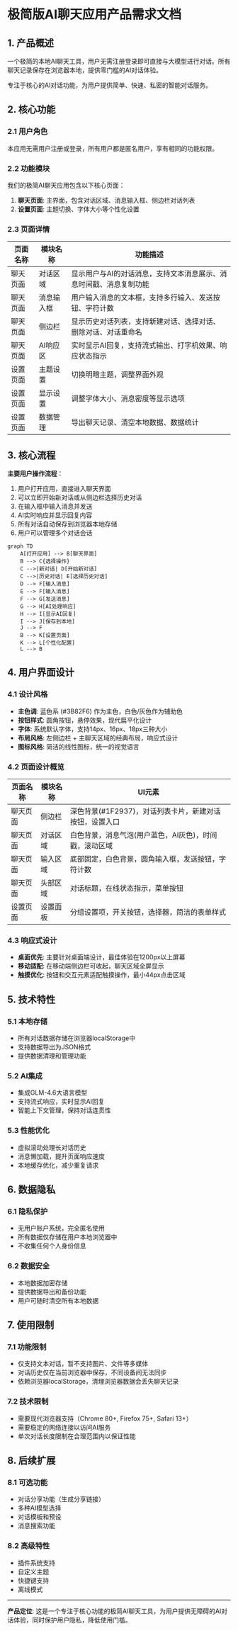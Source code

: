 # 极简版AI聊天应用产品需求文档

## 1. 产品概述

一个极简的本地AI聊天工具，用户无需注册登录即可直接与大模型进行对话。所有聊天记录保存在浏览器本地，提供零门槛的AI对话体验。

专注于核心的AI对话功能，为用户提供简单、快速、私密的智能对话服务。

## 2. 核心功能

### 2.1 用户角色
本应用无需用户注册或登录，所有用户都是匿名用户，享有相同的功能权限。

### 2.2 功能模块

我们的极简AI聊天应用包含以下核心页面：
1. **聊天页面**: 主界面，包含对话区域、消息输入框、侧边栏对话列表
2. **设置页面**: 主题切换、字体大小等个性化设置

### 2.3 页面详情

| 页面名称 | 模块名称 | 功能描述 |
|---------|---------|---------|
| 聊天页面 | 对话区域 | 显示用户与AI的对话消息，支持文本消息展示、消息时间戳、消息复制功能 |
| 聊天页面 | 消息输入框 | 用户输入消息的文本框，支持多行输入、发送按钮、字符计数 |
| 聊天页面 | 侧边栏 | 显示历史对话列表，支持新建对话、选择对话、删除对话、对话重命名 |
| 聊天页面 | AI响应区 | 实时显示AI回复，支持流式输出、打字机效果、响应状态指示 |
| 设置页面 | 主题设置 | 切换明暗主题，调整界面外观 |
| 设置页面 | 显示设置 | 调整字体大小、消息密度等显示选项 |
| 设置页面 | 数据管理 | 导出聊天记录、清空本地数据、数据统计 |

## 3. 核心流程

**主要用户操作流程**：
1. 用户打开应用，直接进入聊天界面
2. 可以立即开始新对话或从侧边栏选择历史对话
3. 在输入框中输入消息并发送
4. AI实时响应并显示回复内容
5. 所有对话自动保存到浏览器本地存储
6. 用户可以管理多个对话会话

```mermaid
graph TD
    A[打开应用] --> B[聊天界面]
    B --> C{选择操作}
    C -->|新对话| D[开始新对话]
    C -->|历史对话| E[选择历史对话]
    D --> F[输入消息]
    E --> F[输入消息]
    F --> G[发送消息]
    G --> H[AI处理响应]
    H --> I[显示AI回复]
    I --> J[保存到本地]
    J --> F
    B --> K[设置页面]
    K --> L[个性化配置]
    L --> B
```

## 4. 用户界面设计

### 4.1 设计风格
- **主色调**: 蓝色系 (#3B82F6) 作为主色，白色/灰色作为辅助色
- **按钮样式**: 圆角按钮，悬停效果，现代扁平化设计
- **字体**: 系统默认字体，支持14px、16px、18px三种大小
- **布局风格**: 左侧边栏 + 主聊天区域的经典布局，响应式设计
- **图标风格**: 简洁的线性图标，统一的视觉语言

### 4.2 页面设计概览

| 页面名称 | 模块名称 | UI元素 |
|---------|---------|--------|
| 聊天页面 | 侧边栏 | 深色背景(#1F2937)，对话列表卡片，新建对话按钮，设置入口 |
| 聊天页面 | 对话区域 | 白色背景，消息气泡(用户蓝色，AI灰色)，时间戳，滚动区域 |
| 聊天页面 | 输入区域 | 底部固定，白色背景，圆角输入框，发送按钮，字符计数 |
| 聊天页面 | 头部区域 | 对话标题，在线状态指示，菜单按钮 |
| 设置页面 | 设置面板 | 分组设置项，开关按钮，选择器，简洁的表单样式 |

### 4.3 响应式设计
- **桌面优先**: 主要针对桌面端设计，最佳体验在1200px以上屏幕
- **移动适配**: 在移动端侧边栏可收起，聊天区域全屏显示
- **触摸优化**: 按钮和交互元素适配触摸操作，最小44px点击区域

## 5. 技术特性

### 5.1 本地存储
- 所有对话数据存储在浏览器localStorage中
- 支持数据导出为JSON格式
- 提供数据清理和管理功能

### 5.2 AI集成
- 集成GLM-4.6大语言模型
- 支持流式响应，实时显示AI回复
- 智能上下文管理，保持对话连贯性

### 5.3 性能优化
- 虚拟滚动处理长对话历史
- 消息懒加载，提升页面响应速度
- 本地缓存优化，减少重复请求

## 6. 数据隐私

### 6.1 隐私保护
- 无用户账户系统，完全匿名使用
- 所有数据仅存储在用户本地浏览器中
- 不收集任何个人身份信息

### 6.2 数据安全
- 本地数据加密存储
- 提供数据导出和备份功能
- 用户可随时清空所有本地数据

## 7. 使用限制

### 7.1 功能限制
- 仅支持文本对话，暂不支持图片、文件等多媒体
- 对话历史仅在当前浏览器中保存，不同设备间无法同步
- 依赖浏览器localStorage，清理浏览器数据会丢失聊天记录

### 7.2 技术限制
- 需要现代浏览器支持（Chrome 80+, Firefox 75+, Safari 13+）
- 需要稳定的网络连接以访问AI服务
- 单次对话长度限制在合理范围内以保证性能

## 8. 后续扩展

### 8.1 可选功能
- 对话分享功能（生成分享链接）
- 多种AI模型选择
- 对话模板和预设
- 消息搜索功能

### 8.2 高级特性
- 插件系统支持
- 自定义主题
- 快捷键支持
- 离线模式

---

**产品定位**: 这是一个专注于核心功能的极简AI聊天工具，为用户提供无障碍的AI对话体验，同时保护用户隐私，降低使用门槛。
